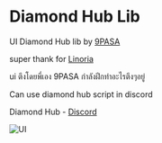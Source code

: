# Diamond Hub Lib
UI Diamond Hub lib by [9PASA](https://discord.com/users/884287121882480660)

super thank for [Linoria](https://lindseyhost.com)

ui ตึงโดยพี่เอง 9PASA กำลังฝีกทำอะไรตึงๆอยู่

Can use diamond hub script in discord

Diamond Hub - [Discord](https://discord.gg/5YtWBUVYvR)

![UI](https://cdn.discordapp.com/attachments/992767456714182686/1067438567523106826/bugs-bunny-145747.jpg)
